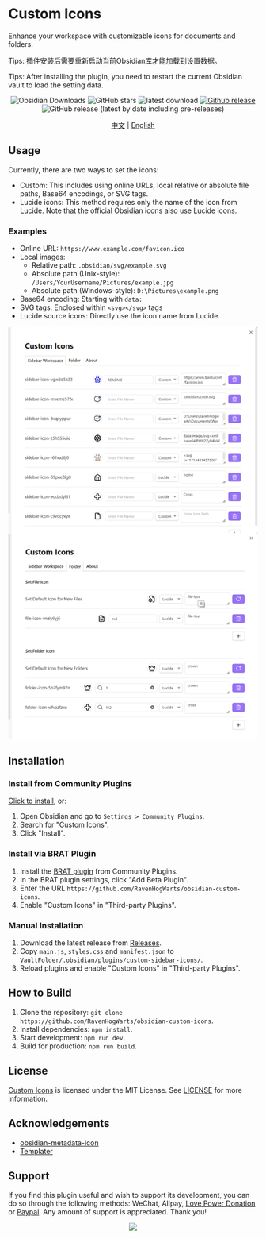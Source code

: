 # Custom Icons

Enhance your workspace with customizable icons for documents and folders.

Tips: 插件安装后需要重新启动当前Obsidian库才能加载到设置数据。

Tips: After installing the plugin, you need to restart the current Obsidian vault to load the setting data.

<div align="center">

![Obsidian Downloads](https://img.shields.io/badge/dynamic/json?logo=obsidian&color=%23483699&label=downloads&query=%24%5B%22custom-sidebar-icons%22%5D.downloads&url=https%3A%2F%2Fraw.githubusercontent.com%2Fobsidianmd%2Fobsidian-releases%2Fmaster%2Fcommunity-plugin-stats.json)
![GitHub stars](https://img.shields.io/github/stars/RavenHogWarts/obsidian-custom-icons?style=flat)
![latest download](https://img.shields.io/github/downloads/RavenHogWarts/obsidian-custom-icons/latest/total?style=plastic)
[![Github release](https://img.shields.io/github/manifest-json/v/RavenHogWarts/obsidian-custom-icons?color=blue)](https://github.com/RavenHogWarts/obsidian-custom-icons/releases/latest)
![GitHub release (latest by date including pre-releases)](https://img.shields.io/github/v/release/RavenHogWarts/obsidian-custom-icons?include_prereleases&label=BRAT%20beta)

[中文](https://github.com/RavenHogWarts/obsidian-custom-icons/blob/master/README_ZH.md) | [English](README.md)

</div>

## Usage

Currently, there are two ways to set the icons:

- Custom: This includes using online URLs, local relative or absolute file paths, Base64 encodings, or SVG tags.
- Lucide icons: This method requires only the name of the icon from [Lucide](https://lucide.dev/icons/). Note that the official Obsidian icons also use Lucide icons.

### Examples

- Online URL: `https://www.example.com/favicon.ico`
- Local images:
  - Relative path: `.obsidian/svg/example.svg`
  - Absolute path (Unix-style): `/Users/YourUsername/Pictures/example.jpg`
  - Absolute path (Windows-style): `D:\Pictures\example.png`
- Base64 encoding: Starting with `data:`
- SVG tags: Enclosed within `<svg></svg>` tags
- Lucide source icons: Directly use the icon name from Lucide.

![Usage](attachment/Usage_EN.png)

## Installation

### Install from Community Plugins

[Click to install](obsidian://show-plugin?id=custom-sidebar-icons), or:

1. Open Obsidian and go to `Settings > Community Plugins`.
2. Search for "Custom Icons".
3. Click "Install".

### Install via BRAT Plugin

1. Install the [BRAT plugin](obsidian://show-plugin?id=obsidian42-brat) from Community Plugins.
2. In the BRAT plugin settings, click "Add Beta Plugin".
3. Enter the URL `https://github.com/RavenHogWarts/obsidian-custom-icons`.
4. Enable "Custom Icons" in "Third-party Plugins".

### Manual Installation

1. Download the latest release from [Releases](https://github.com/RavenHogWarts/obsidian-custom-icons/releases/latest).
2. Copy `main.js`, `styles.css` and `manifest.json` to `VaultFolder/.obsidian/plugins/custom-sidebar-icons/`.
3. Reload plugins and enable "Custom Icons" in "Third-party Plugins".

## How to Build

1. Clone the repository: `git clone https://github.com/RavenHogWarts/obsidian-custom-icons`.
2. Install dependencies: `npm install`.
3. Start development: `npm run dev`.
4. Build for production: `npm run build`.

## License

[Custom Icons](https://github.com/RavenHogWarts/obsidian-custom-icons) is licensed under the MIT License. See [LICENSE](https://github.com/RavenHogWarts/obsidian-custom-icons/blob/master/LICENSE) for more information.

## Acknowledgements

- [obsidian-metadata-icon](https://github.com/Benature/obsidian-metadata-icon)
- [Templater](https://github.com/SilentVoid13/Templater)

## Support

If you find this plugin useful and wish to support its development, you can do so through the following methods: WeChat, Alipay, [Love Power Donation](https://afdian.net/a/ravenhogwarts) or [Paypal](https://www.paypal.com/paypalme/RavenHogwarts). Any amount of support is appreciated. Thank you!

<p align="center">
<img src="https://s2.loli.net/2024/05/06/lWBj3ObszUXSV2f.png" width="500px">
</p>